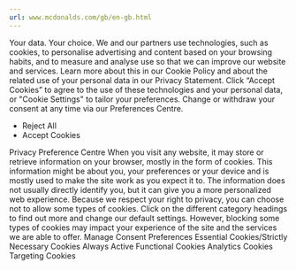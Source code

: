 ```yaml
---
url: www.mcdonalds.com/gb/en-gb.html
---
```


Your data. Your choice.
We and our partners use technologies, such as cookies, to personalise advertising and content based on your browsing habits, and to measure and analyse use so that we can improve our website and services. Learn more about this in our Cookie Policy and about the related use of your personal data in our Privacy Statement. Click “Accept Cookies” to agree to the use of these technologies and your personal data, or "Cookie Settings" to tailor your preferences. Change or withdraw your consent at any time via our Preferences Centre.

- Reject All
- Accept Cookies

Privacy Preference Centre
When you visit any website, it may store or retrieve information on your browser, mostly in the form of cookies. This information might be about you, your preferences or your device and is mostly used to make the site work as you expect it to. The information does not usually directly identify you, but it can give you a more personalized web experience. Because we respect your right to privacy, you can choose not to allow some types of cookies. Click on the different category headings to find out more and change our default settings. However, blocking some types of cookies may impact your experience of the site and the services we are able to offer.
Manage Consent Preferences
Essential Cookies/Strictly Necessary Cookies
Always Active
Functional Cookies
Analytics Cookies
Targeting Cookies
